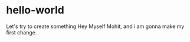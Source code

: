 # hello-world
Let's try to create something
Hey 
Myself Mohit, and i am gonna make my first change.
